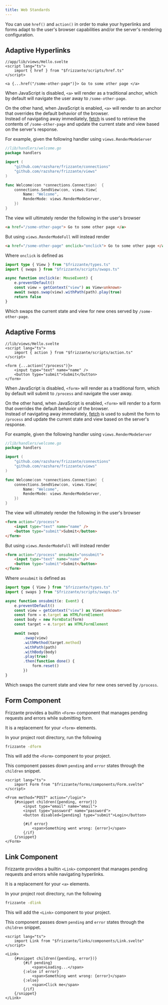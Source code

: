 ```yaml
---
title: Web Standards
---
```


You can use `href()` and `action()` in order to make your hyperlinks and forms adapt to the user's browser capabilities and/or the server's rendering configuration.

## Adaptive Hyperlinks

```svelte
//app/lib/views/Hello.svelte
<script lang="ts">
    import { href } from "$frizzante/scripts/href.ts"
</script>

<a {...href("/some-other-page")}> Go to some other page </a>
```

When JavaScript is disabled, `<a>` will render as a traditional anchor, which by default
will navigate the user away to `/some-other-page`.

On the other hand, when JavaScript is enabled, `<a>` will render to an anchor that overrides the default behavior of the browser.\
Instead of navigating away immediately, [fetch](https://developer.mozilla.org/en-US/docs/Web/API/Fetch_API) is used
to retrieve the contents of `/some-other-page` and update the current state and view based on the server's response.

For example, given the following handler using `views.RenderModeServer`

```go
//lib/handlers/welcome.go
package handlers

import (
	"github.com/razshare/frizzante/connections"
	"github.com/razshare/frizzante/views"
)

func Welcome(con *connections.Connection)  {
	connections.SendView(con, views.View{
		Name: "Welcome",
		RenderMode: views.RenderModeServer,
	})
}
```

The view will ultimately render the following in the user's browser

```html
<a href="/some-other-page"> Go to some other page </a>
```

But using `views.RenderModeFull` will instead render

```html
<a href="/some-other-page" onclick="onclick"> Go to some other page </a>
```

Where `onclick` is defined as 

```ts
import type { View } from "$frizzante/types.ts"
import { swaps } from "$frizzante/scripts/swaps.ts"

async function onclick(e: MouseEvent) {
    e.preventDefault()
    const view = getContext("view") as View<unknown>
    await swaps.swap(view).withPath(path).play(true)
    return false
}
```

Which swaps the current state and view for new ones served by `/some-other-page`.

## Adaptive Forms

```svelte
//lib/views/Hello.svelte
<script lang="ts">
    import { action } from "$frizzante/scripts/action.ts"
</script>

<form {...action("/process")}>
    <input type="text" name="name" />
    <button type="submit">Submit</button>
</form>
```

When JavaScript is disabled, `<form>` will render as a traditional form, which by default
will submit to `/process` and navigate the user away.

On the other hand, when JavaScript is enabled, `<form>` will render to a form that overrides the default behavior of the browser.\
Instead of navigating away immediately, [fetch](https://developer.mozilla.org/en-US/docs/Web/API/Fetch_API) is used
to submit the form to `/process` and update the current state and view based on the server's response.

For example, given the following handler using `views.RenderModeServer`

```go
//lib/handlers/welcome.go
package handlers

import (
	"github.com/razshare/frizzante/connections"
	"github.com/razshare/frizzante/views"
)

func Welcome(con *connections.Connection)  {
	connections.SendView(con, views.View{
		Name: "Welcome",
		RenderMode: views.RenderModeServer,
	})
}
```

The view will ultimately render the following in the user's browser

```html
<form action="/process">
    <input type="text" name="name" />
    <button type="submit">Submit</button>
</form>
```

But using `views.RenderModeFull` will instead render

```html
<form action="/process" onsubmit="onsubmit">
    <input type="text" name="name" />
    <button type="submit">Submit</button>
</form>
```

Where `onsubmit` is defined as 

```ts
import type { View } from "$frizzante/types.ts"
import { swaps } from "$frizzante/scripts/swaps.ts"

async function onsubmit(e: Event) {
    e.preventDefault()
    const view = getContext("view") as View<unknown>
    const form = e.target as HTMLFormElement
    const body = new FormData(form)
    const target = e.target as HTMLFormElement

    await swaps
        .swap(view)
        .withMethod(target.method)
        .withPath(path)
        .withBody(body)
        .play(true)
        .then(function done() {
            form.reset()
        })
}
```

Which swaps the current state and view for new ones served by `/process`.

## Form Component

Frizzante provides a builtin `<Form>` component that manages
pending requests and errors while submitting form.

It is a replacement for your `<form>` elements.

In your project root directory, run the following

```sh
frizzante -dform
```

This will add the `<Form>` component to your project.

This component passes down `pending` and `error` states through the `children` snippet.

```svelte
<script lang="ts">
    import Form from "$frizzante/forms/components/Form.svelte"
</script>

<From method="POST" action="/login">
    {#snippet children({pending, error})}
        <input type="email" name="email">
        <input type="password" name="password">
        <button disabled={pending} type="submit">Login</button>
        
        {#if error}
            <span>Something went wrong: {error}</span>
        {/if}
    {/snippet}
</Form>
```

## Link Component

Frizzante provides a builtin `<Link>` component that manages
pending requests and errors while navigating hyperlinks.

It is a replacement for your `<a>` elements.

In your project root directory, run the following

```sh
frizzante -dlink
```

This will add the `<Link>` component to your project.

This component passes down `pending` and `error` states through the `children` snippet.

```svelte
<script lang="ts">
    import Link from "$frizzante/links/components/Link.svelte"
</script>

<Link>
    {#snippet children({pending, error})}
        {#if pending}
            <span>Loading...</span>
        {:else if error}
            <span>Something went wrong: {error}</span>
        {:else}
            <span>Click me</span>
        {/if}
    {/snippet}
</Link>
```